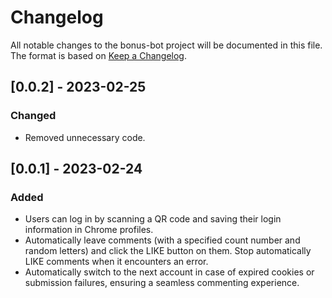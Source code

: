 # Changelog

All notable changes to the bonus-bot project will be documented in this file. The format is based
on [Keep a Changelog](https://keepachangelog.com/en/1.0.0/).

## [0.0.2] - 2023-02-25

### Changed

- Removed unnecessary code.

## [0.0.1] - 2023-02-24

### Added

- Users can log in by scanning a QR code and saving their login information in Chrome profiles.
- Automatically leave comments (with a specified count number and random letters) and click the LIKE
  button on them. Stop automatically LIKE comments when it encounters an error.
- Automatically switch to the next account in case of expired cookies or submission failures, ensuring a seamless
  commenting experience.
